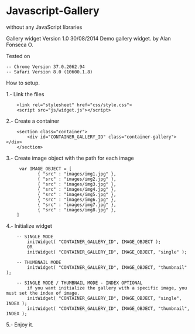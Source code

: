 Javascript-Gallery
==================
without any JavaScript libraries

Gallery widget Version 1.0
30/08/2014
Demo gallery widget.
by Alan Fonseca O.

Tested on

 	-- Chrome Version 37.0.2062.94
 	-- Safari Version 8.0 (10600.1.8)
 	
How to setup.
 
1.- Link the files

	 	<link rel="stylesheet" href="css/style.css">
		<script src="js/widget.js"></script>

2.- Create a container

		<section class="container">
			<div id="CONTAINER_GALLERY_ID" class="container-gallery"></div>
		</section>

3.- Create image object with the path for each image

		 var IMAGE_OBJECT = [
				{ "src" : "images/img1.jpg" },
				{ "src" : "images/img2.jpg" },
				{ "src" : "images/img3.jpg" },
				{ "src" : "images/img4.jpg" },
				{ "src" : "images/img5.jpg" },
				{ "src" : "images/img6.jpg" },
				{ "src" : "images/img7.jpg" },
				{ "src" : "images/img8.jpg" },
		]

4.- Initialize widget

 		-- SINGLE MODE
 			initWidget( "CONTAINER_GALLERY_ID", IMAGE_OBJECT );
 			OR
 			initWidget( "CONTAINER_GALLERY_ID", IMAGE_OBJECT, "single" );

 		-- THUMBNAIL MODE
			initWidget( "CONTAINER_GALLERY_ID", IMAGE_OBJECT, "thumbnail" );

		-- SINGLE MODE / THUMBNAIL MODE - INDEX OPTIONAL
			if you want initialize the gallery with a specific image, you must set the index of image.
			initWidget( "CONTAINER_GALLERY_ID", IMAGE_OBJECT, "single", INDEX );
			initWidget( "CONTAINER_GALLERY_ID", IMAGE_OBJECT, "thumbnail", INDEX );

5.- Enjoy it.	